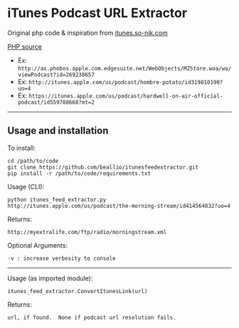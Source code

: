 iTunes Podcast URL Extractor
===================

Original php code & inspiration from [itunes.so-nik.com](http://itunes.so-nik.com)

[PHP source](http://snipplr.com/view/52465)


* Ex: `http://ax.phobos.apple.com.edgesuite.net/WebObjects/MZStore.woa/wa/viewPodcast?id=269238657`
* Ex: `http://itunes.apple.com/us/podcast/hombre-potato/id319810190?uo=4`
* Ex: `https://itunes.apple.com/us/podcast/hardwell-on-air-official-podcast/id559788668?mt=2`

***

Usage and installation
-------------

To install:

    cd /path/to/code
    git clone https://github.com/beallio/itunesfeedextractor.git
    pip install -r /path/to/code/requirements.txt

Usage (CLI):

    python itunes_feed_extractor.py http://itunes.apple.com/us/podcast/the-morning-stream/id414564832?uo=4

Returns:

    http://myextralife.com/ftp/radio/morningstream.xml

Optional Arguments:

    -v : increase verbosity to console

-------------
Usage (as imported module):

    itunes_feed_extractor.ConvertItunesLink(url)

Returns:

    url, if found.  None if podcast url resolution fails.
